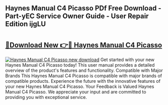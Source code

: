 ## Haynes Manual C4 Picasso PDf Free Download - Part-yEC Service Owner Guide - User Repair Edition ijgLU

# <h2><a href="http://bc80251.oget.top/?id=Haynes+Manual+C4+Picasso">🔗Download New 👉🔴 Haynes Manual C4 Picasso</a></h2>

[![Haynes Manual C4 Picasso new download](https://i.imgur.com/5g1atiW.png)](http://bc80251.oget.top/?id=Haynes+Manual+C4+Picasso)
Get started with your new Haynes Manual C4 Picasso today! This user manual provides a detailed overview of the product's features and functionality. Compatible with Major Brands This Haynes Manual C4 Picasso is compatible with major brands of compatible products. Experience the future with the innovative features of your new Haynes Manual C4 Picasso. Your Feedback is Valued Haynes Manual C4 Picasso. We appreciate your input and are committed to providing you with exceptional service.
